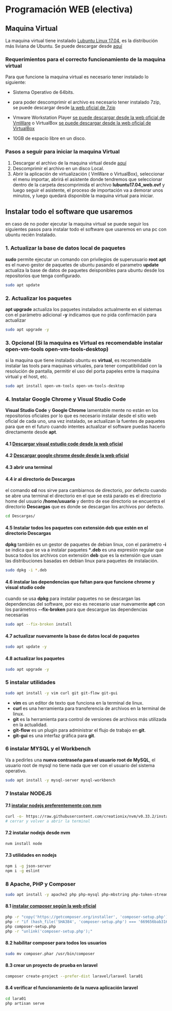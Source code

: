 # Programación WEB (electiva)

## Maquina Virtual

La maquina virtual tiene instalado [Lubuntu Linux 17.04](http://lubuntu.net/), es la distribución más liviana de Ubuntu. Se puede descargar desde [aquí](https://www.dropbox.com/s/zvui8lkxq32bb24/lubuntu17.04_web.7z?dl=0)

### Requerimientos para el correcto funcionamiento de la maquina virtual

Para que funcione la maquina virtual es necesario tener instalado lo siguiente:

* Sistema Operativo de 64bits.

* para poder descomprimir el archivo es necesario tener instalado 7zip, se puede descargar desde [la web oficial de 7zip](http://www.7-zip.org/download.html)

* Vmware Workstation Player [se puede descargar desde la web oficial de VmWare](https://my.vmware.com/en/web/vmware/free#desktop_end_user_computing/vmware_workstation_player/12_0)
o VirtualBox [se puede descargar desde la web oficial de VirtualBox](https://www.virtualbox.org/wiki/Downloads)

* 10GB de espacio libre en un disco.

### Pasos a seguir para iniciar la maquina Virtual

1. Descargar el archivo de la maquina virtual desde [aquí](https://www.dropbox.com/s/zvui8lkxq32bb24/lubuntu17.04_web.7z?dl=0)
1. Descomprimir el archivo en un disco Local.
1. Abrir la aplicación  de virtualización ( VmWare o VirtualBox), seleccionar el menu importar, abrirá el asistente donde tendremos que seleccionar dentro de la carpeta descomprimida el archivo **lubuntu17.04_web.ovf** y luego seguir el asistente, el proceso de importación va a demorar unos minutos, y luego quedará disponible la maquina virtual para iniciar.

## Instalar todo el software que usaremos

en caso de no poder ejecutar la maquina virtual se puede seguir los siguientes pasos para instalar todo el software que usaremos en una pc con ubuntu recién Instalado.

### 1. Actualizar la base de datos local de paquetes

**sudo** permite ejecutar un comando con privilegios de superusuario **root**
**apt**  es el nuevo gestor de paquetes de ubuntu pasando el parametro **update** actualiza la base de datos de paquetes deisponibles para ubuntu desde los repositorios que tenga configurado.

```bash
sudo apt update
```

### 2. Actualizar los paquetes

**apt upgrade** actualiza los paquetes instalados actualmente en el sistemas con el parámetro adicional **-y** indicamos que no pida confirmación para actualizar

```bash
sudo apt upgrade -y
```

### 3. Opcional (Si la maquina es Virtual es recomendable instalar open-vm-tools open-vm-tools-desktop)

si la maquina que tiene instalado ubuntu es **virtual**, es recomendable instalar las tools para maquinas virtuales, para tener compatibilidad con la resolución de pantalla, permitir el uso del porta papeles entre la maquina virtual y el host, etc.

```bash
sudo apt install open-vm-tools open-vm-tools-desktop
```

### 4. Instalar Google Chrome y Visual Studio Code

**Visual Studio Code** y **Google Chrome** lamentable mente no están en los repositorios oficiales por lo que es necesario instalar desde el sitio web oficial de cada uno, una vez instalado, se actualizan la fuentes de paquetes para que en el futuro cuando intentes actualizar el software puedas hacerlo directamente desde **apt**.

#### 4.1 [Descargar **visual estudio code** desde la web oficial](https://code.visualstudio.com/download)

#### 4.2 [Descargar **google chrome** desde desde la web oficial](https://www.google.com/chrome/index.html)

#### 4.3 abrir una terminal

#### 4.4 ir al directorio de Descargas 
el comando **cd** nos sirve para cambiarnos de directorio, por defecto cuando se abre una terminal el directorio en el que se está parado es el directorio home del usuario **/home/usuario** y dentro de ese directorio se encuentra el directorio **Descargas** que es donde se descargan los archivos por defecto.

```bash
cd Descargas/
```

#### 4.5 Instalar todos los paquetes con extensión **deb** que estén en el directorio Descargas

**dpkg** también es un gestor de paquetes de debian linux, con el parámetro **-i** se indica que se va a instalar paquetes ***.deb** es una expresión regular que busca todos los archivos con extensión **deb** que es la extensión que usan las distribuciones basadas en debian linux para paquetes de instalación.

```bash
sudo dpkg -i *.deb
```

#### 4.6 instalar las dependencias que faltan para que funcione chrome y visual studio code

cuando se usa **dpkg** para instalar paquetes no se descargan las dependencias del software, por eso es necesario usar nuevamente **apt** con los parámetros
**--fix-broken** para que descargue las dependencias necesarias

```bash
sudo apt --fix-broken install
```

#### 4.7 actualizar nuevamente la base de datos local de paquetes

```bash
sudo apt update -y
```

#### 4.8 actualizar los paquetes 

```bash
sudo apt upgrade -y
```

### 5 instalar utilidades

```bash
sudo apt install -y vim curl git git-flow git-gui
```

* **vim** es un editor de texto que funciona en la terminal de linux.
* **curl** es una herramienta para transferencia de archivos en la terminal de linux.
* **git** es la herramienta para control de versiones de archivos más utilizada en la actualidad.
* **git-flow** es un plugin para administrar el flujo de trabajo en **git**.
* **git-gui**  es una interfaz gráfica para **git**.

### 6 instalar MYSQL y el Workbench

Va a pedirles una **nueva contraseña para el usuario root de MySQL**, el usuario root de mysql no tiene nada que ver con el usuario del sistema operativo.

```bash
sudo apt install -y mysql-server mysql-workbench
```

### 7 Instalar NODEJS

#### 7.1 [instalar nodejs preferentemente con **nvm**](https://github.com/creationix/nvm)

```bash
curl -o- https://raw.githubusercontent.com/creationix/nvm/v0.33.2/install.sh | bash
# cerrar y volver a abrir la terminal
```

#### 7.2 instalar nodejs desde nvm

```bash
nvm install node
```

#### 7.3 utilidades en nodejs 

```bash
npm i -g json-server 
npm i -g eslint
```

### 8 Apache, PHP y Composer

```bash
sudo apt install -y apache2 php php-mysql php-mbstring php-token-stream php-xml
```

#### 8.1 [instalar composer según la web oficial](https://getcomposer.org/download/)

```bash
php -r "copy('https://getcomposer.org/installer', 'composer-setup.php');"
php -r "if (hash_file('SHA384', 'composer-setup.php') === '669656bab3166a7aff8a7506b8cb2d1c292f042046c5a994c43155c0be6190fa0355160742ab2e1c88d40d5be660b410') { echo 'Installer verified'; } else { echo 'Installer corrupt'; unlink('composer-setup.php'); } echo PHP_EOL;"
php composer-setup.php
php -r "unlink('composer-setup.php');"
```

#### 8.2 habilitar composer para todos los usuarios

```bash
sudo mv composer.phar /usr/bin/composer
```

#### 8.3 crear un proyecto de prueba en laravel

```bash
composer create-project --prefer-dist laravel/laravel lara01
```

#### 8.4 verificar el funcionamiento de la nueva aplicación laravel

```bash
cd lara01
php artisan serve
```